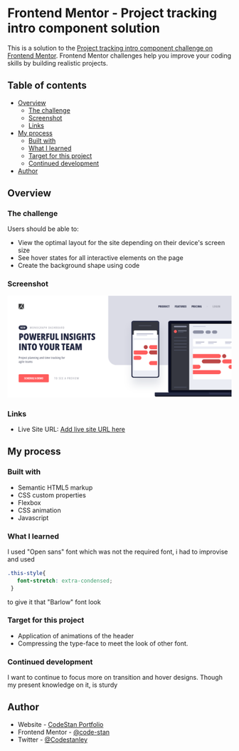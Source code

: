 # Frontend Mentor - Project tracking intro component solution

This is a solution to the [Project tracking intro component challenge on Frontend Mentor](https://www.frontendmentor.io/challenges/project-tracking-intro-component-5d289097500fcb331a67d80e). Frontend Mentor challenges help you improve your coding skills by building realistic projects. 

## Table of contents

- [Overview](#overview)
  - [The challenge](#the-challenge)
  - [Screenshot](#screenshot)
  - [Links](#links)
- [My process](#my-process)
  - [Built with](#built-with)
  - [What I learned](#what-i-learned)
  - [Target for this project](#target-for-this-project)
  - [Continued development](#continued-development)
- [Author](#author)


## Overview

### The challenge

Users should be able to:

- View the optimal layout for the site depending on their device's screen size
- See hover states for all interactive elements on the page
- Create the background shape using code

### Screenshot

![Design preview for the Project tracking intro component challenge](./design/Project%20tracking%20intro%20component%20screenshot.png)


### Links
- Live Site URL: [Add live site URL here](https://your-live-site-url.com)

## My process

### Built with

- Semantic HTML5 markup
- CSS custom properties
- Flexbox
- CSS animation
- Javascript


### What I learned

I used "Open sans" font which was not the required font, i had to improvise and used
```css
.this-style{
   font-stretch: extra-condensed;
 }
 ```
to give it that "Barlow" font look

### Target for this project
- Application of animations of the header
- Compressing the type-face to meet the look of other font.


### Continued development

I want to continue to focus more on transition and hover designs. Though my present knowledge on it, is sturdy

## Author

- Website - [CodeStan Portfolio](https://www.codestan.netlify.app)
- Frontend Mentor - [@code-stan](https://www.frontendmentor.io/profile/code-stan)
- Twitter - [@Codestanley](https://www.twitter.com/codestanley)

